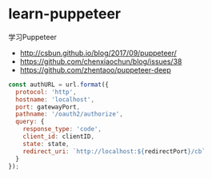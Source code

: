 # learn-puppeteer

学习Puppeteer

- http://csbun.github.io/blog/2017/09/puppeteer/
- https://github.com/chenxiaochun/blog/issues/38
- https://github.com/zhentaoo/puppeteer-deep

```js
const authURL = url.format({
  protocol: 'http',
  hostname: 'localhost',
  port: gatewayPort,
  pathname: '/oauth2/authorize',
  query: {
    response_type: 'code',
    client_id: clientID,
    state: state,
    redirect_uri: `http://localhost:${redirectPort}/cb`
  }
});
```
